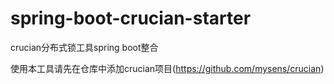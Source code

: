 # spring-boot-crucian-starter
crucian分布式锁工具spring boot整合

使用本工具请先在仓库中添加crucian项目(https://github.com/mysens/crucian)
